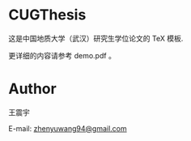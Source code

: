 # CUGThesis

这是中国地质大学（武汉）研究生学位论文的 TeX 模板.

更详细的内容请参考 demo.pdf 。

# Author

王震宇

E-mail: zhenyuwang94@gmail.com
